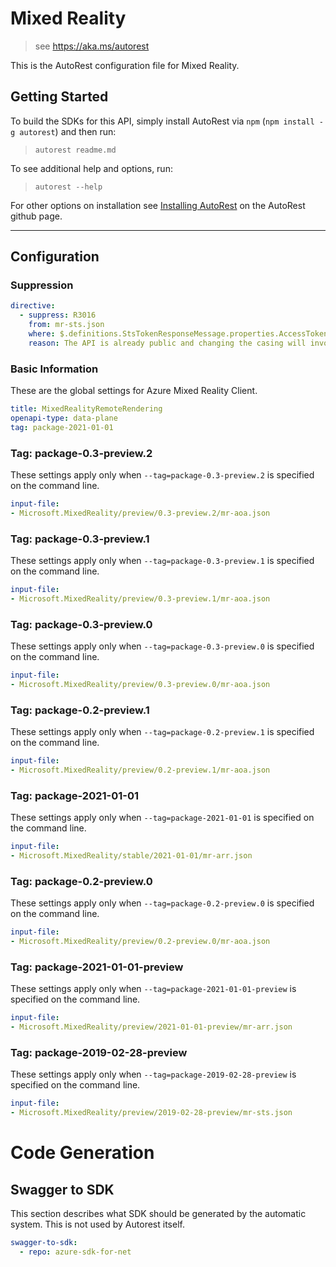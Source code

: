 # Mixed Reality

> see https://aka.ms/autorest

This is the AutoRest configuration file for Mixed Reality.

## Getting Started

To build the SDKs for this API, simply install AutoRest via `npm` (`npm install -g autorest`) and then run:

> `autorest readme.md`

To see additional help and options, run:

> `autorest --help`

For other options on installation see [Installing AutoRest](https://aka.ms/autorest/install) on the AutoRest github page.

---

## Configuration

### Suppression

``` yaml
directive:
  - suppress: R3016
    from: mr-sts.json
    where: $.definitions.StsTokenResponseMessage.properties.AccessToken
    reason: The API is already public and changing the casing will involve a breaking change.
```
### Basic Information

These are the global settings for Azure Mixed Reality Client.

```yaml
title: MixedRealityRemoteRendering
openapi-type: data-plane
tag: package-2021-01-01
```

### Tag: package-0.3-preview.2

These settings apply only when `--tag=package-0.3-preview.2` is specified on the command line.

``` yaml $(tag) == 'package-0.3-preview.2'
input-file:
- Microsoft.MixedReality/preview/0.3-preview.2/mr-aoa.json
```

### Tag: package-0.3-preview.1

These settings apply only when `--tag=package-0.3-preview.1` is specified on the command line.

``` yaml $(tag) == 'package-0.3-preview.1'
input-file:
- Microsoft.MixedReality/preview/0.3-preview.1/mr-aoa.json
```

### Tag: package-0.3-preview.0

These settings apply only when `--tag=package-0.3-preview.0` is specified on the command line.

``` yaml $(tag) == 'package-0.3-preview.0'
input-file:
- Microsoft.MixedReality/preview/0.3-preview.0/mr-aoa.json
```

### Tag: package-0.2-preview.1

These settings apply only when `--tag=package-0.2-preview.1` is specified on the command line.

``` yaml $(tag) == 'package-0.2-preview.1'
input-file:
- Microsoft.MixedReality/preview/0.2-preview.1/mr-aoa.json
```

### Tag: package-2021-01-01

These settings apply only when `--tag=package-2021-01-01` is specified on the command line.

``` yaml $(tag) == 'package-2021-01-01'
input-file:
- Microsoft.MixedReality/stable/2021-01-01/mr-arr.json
```

### Tag: package-0.2-preview.0

These settings apply only when `--tag=package-0.2-preview.0` is specified on the command line.

``` yaml $(tag) == 'package-0.2-preview.0'
input-file:
- Microsoft.MixedReality/preview/0.2-preview.0/mr-aoa.json
```

### Tag: package-2021-01-01-preview

These settings apply only when `--tag=package-2021-01-01-preview` is specified on the command line.

``` yaml $(tag) == 'package-2021-01-01-preview'
input-file:
- Microsoft.MixedReality/preview/2021-01-01-preview/mr-arr.json
```

### Tag: package-2019-02-28-preview

These settings apply only when `--tag=package-2019-02-28-preview` is specified on the command line.

``` yaml $(tag) == 'package-2019-02-28-preview'
input-file:
- Microsoft.MixedReality/preview/2019-02-28-preview/mr-sts.json
```

# Code Generation

## Swagger to SDK

This section describes what SDK should be generated by the automatic system.
This is not used by Autorest itself.

``` yaml $(swagger-to-sdk)
swagger-to-sdk:
  - repo: azure-sdk-for-net
```
